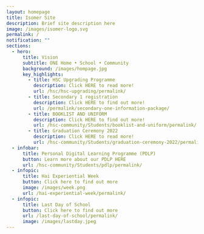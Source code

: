 ```yaml
---
layout: homepage
title: Isomer Site
description: Brief site description here
image: /images/isomer-logo.svg
permalink: /
notification: ""
sections:
  - hero:
      title: Vision
      subtitle: ONE Home • School • Community
      background: /images/hompage.jpg
      key_highlights:
        - title: HSC Upgrading Programme
          description: Click HERE to read more!
          url: /hsc/hsc-upgrading/permalink/
        - title: Secondary 1 registration
          description: Click HERE to find out more!
          url: /permalink/secondary-one-information-package/
        - title: BOOKLIST AND UNIFORM
          description: Click HERE to find out more!
          url: /hsc-community/Students/booklist-and-uniform/permalink/
        - title: Graduation Ceremony 2022
          description: Click HERE to read more!
          url: /hsc-community/Students/graduation-ceremony-2022/permalink/
  - infobar:
      title: Personal Digital Learning Programme (PDLP)
      button: Learn more about our PDLP HERE
      url: /hsc-community/Students/pdlp/permalink/
  - infopic:
      title: Hai Experiential Week
      button: Click here to find out more
      image: /images/week.png
      url: /hai-experiential-week/permalink/
  - infopic:
      title: Last Day of School
      button: Click here to find out more
      url: /last-day-of-school/permalink/
      image: /images/lastday.jpeg
---
```

